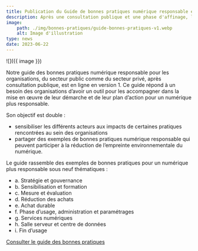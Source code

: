 ```yaml
---
title: Publication du Guide de bonnes pratiques numérique responsable en version 1
description: Après une consultation publique et une phase d'affinage, le guide est stabilisé en version 1.
image: 
    path: ./img/bonnes-pratiques/guide-bonnes-pratiques-v1.webp
    alt: Image d'illustration
type: news
date: 2023-06-22
---
```


![]({{ image }})

Notre guide des bonnes pratiques numérique responsable pour les organisations, du secteur public comme du secteur privé, après consultation publique, est en ligne en version 1. Ce guide répond à un besoin des organisations d’avoir un outil pour les accompagner dans la mise en œuvre de leur démarche et de leur plan d’action pour un numérique plus responsable.

Son objectif est double : 
- sensibiliser les différents acteurs aux impacts de certaines pratiques rencontrées au sein des organisations
- partager des exemples de bonnes pratiques numérique responsable qui peuvent participer à la réduction de l’empreinte environnementale du numérique.

Le guide rassemble des exemples de bonnes pratiques pour un numérique plus responsable sous neuf thématiques :
- a. Stratégie et gouvernance
- b. Sensibilisation et formation
- c. Mesure et évaluation
- d. Réduction des achats
- e. Achat durable
- f. Phase d’usage, administration et paramétrages
- g. Services numériques
- h. Salle serveur et centre de données
- i. Fin d’usage

[Consulter le guide des bonnes pratiques](/publications/bonnes-pratiques/)
